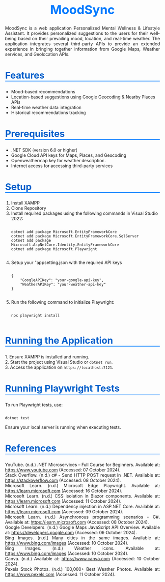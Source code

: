 <h1 style="color: #007aff; font-size: 40px; text-align: center; font-weight: bold;">MoodSync</h1>

<p style="text-align: justify;">
MoodSync is a web application Personalized Mental Wellness & Lifestyle Assistant. It provides personalized suggestions to the users for their well-being based on their prevailing mood, location, and real-time weather. The application integrates several third-party APIs to provide an extended experience in bringing together information from Google Maps, Weather services, and Geolocation APIs.
</p>

<h2 style="color: #005fcb; font-size: 30px; border-bottom: 2px solid #007aff;">Features</h2>
<ul style="padding-left: 20px;">
    <li>Mood-based recommendations</li>
    <li>Location-based suggestions using Google Geocoding & Nearby Places APIs</li>
    <li>Real-time weather data integration</li>
    <li>Historical recommendations tracking</li>
</ul>

<h2 style="color: #005fcb; font-size: 30px; border-bottom: 2px solid #007aff;">Prerequisites</h2>
<ul style="padding-left: 20px;">
    <li>.NET SDK (version 6.0 or higher)</li>
    <li>Google Cloud API keys for Maps, Places, and Geocoding</li>
    <li>Openweathermap key for weather description.</li>
    <li>Internet access for accessing third-party services</li>
</ul>

<h2 style="color: #005fcb; font-size: 30px; border-bottom: 2px solid #007aff;">Setup</h2>
<ol style="padding-left: 20px;">
    <li>Install XAMPP</li>
    <li>Clone Repository</li>
    <li>Install required packages using the following commands in Visual Studio 2022:
        <pre><code>
dotnet add package Microsoft.EntityFrameworkCore
dotnet add package Microsoft.EntityFrameworkCore.SqlServer
dotnet add package Microsoft.AspNetCore.Identity.EntityFrameworkCore
dotnet add package Microsoft.Playwright
        </code></pre>
    </li>
    <li>Setup your "appsetting.json with the required API keys
        <pre><code>
{
    "GoogleAPIKey": "your-google-api-key",
    "WeatherAPIKey": "your-weather-api-key"
}
        </code></pre>
    </li>
    <li>Run the following command to initialize Playwright:
        <pre><code>
npx playwright install
        </code></pre>
    </li>
</ol>

<h2 style="color: #005fcb; font-size: 30px; border-bottom: 2px solid #007aff;">Running the Application</h2>
<p style="text-align: justify;">
1. Ensure XAMPP is installed and running.<br>
2. Start the project using Visual Studio or <code>dotnet run</code>.<br>
3. Access the application on <code>https://localhost:7121</code>.
</p>

<h2 style="color: #005fcb; font-size: 30px; border-bottom: 2px solid #007aff;">Running Playwright Tests</h2>
<p style="text-align: justify;">
To run Playwright tests, use:
<pre><code>
dotnet test
</code></pre>
Ensure your local server is running when executing tests.
</p>

<h2 style="color: #005fcb; font-size: 30px; border-bottom: 2px solid #007aff;">References</h2>
<p style="text-align: justify;">
YouTube. (n.d.) .NET Microservices – Full Course for Beginners. Available at: <a href="https://www.youtube.com">https://www.youtube.com</a> (Accessed: 07 October 2024).<br>
Stack Overflow. (n.d.) c# - Send HTTP POST request in .NET. Available at: <a href="https://stackoverflow.com/questions/4015324/send-http-post-request-in-net">https://stackoverflow.com</a> (Accessed: 08 October 2024).<br>
Microsoft Learn. (n.d.) Microsoft Edge Playwright. Available at: <a href="https://learn.microsoft.com/en-us/microsoft-edge/playwright/">https://learn.microsoft.com</a> (Accessed: 16 October 2024).<br>
Microsoft Learn. (n.d.) CSS isolation in Blazor components. Available at: <a href="https://learn.microsoft.com/en-us/aspnet/core/blazor/components/css-isolation?view=aspnetcore-8.0">https://learn.microsoft.com</a> (Accessed: 11 October 2024).<br>
Microsoft Learn. (n.d.) Dependency injection in ASP.NET Core. Available at: <a href="https://learn.microsoft.com/en-us/aspnet/core/fundamentals/dependency-injection">https://learn.microsoft.com</a> (Accessed: 09 October 2024).<br>
Microsoft Learn. (n.d.) Asynchronous programming scenarios - C#. Available at: <a href="https://learn.microsoft.com/en-us/dotnet/csharp/async">https://learn.microsoft.com</a> (Accessed: 08 October 2024).<br>
Google Developers. (n.d.) Google Maps JavaScript API Overview. Available at: <a href="https://developers.google.com/maps/documentation/javascript/overview">https://developers.google.com</a> (Accessed: 09 October 2024).<br>
Bing Images. (n.d.) Many cities in the same images. Available at: <a href="https://www.bing.com/images">https://www.bing.com/images</a> (Accessed: 10 October 2024).<br>
Bing Images. (n.d.) Weather icons. Available at: <a href="https://www.bing.com/images">https://www.bing.com/images</a> (Accessed: 10 October 2024).<br>
Canva. (n.d.) Available at: <a href="https://www.canva.com">https://www.canva.com</a> (Accessed: 10 October 2024).<br>
Pexels Stock Photos. (n.d.) 100,000+ Best Weather Photos. Available at: <a href="https://www.pexels.com">https://www.pexels.com</a> (Accessed: 11 October 2024).
</p>
